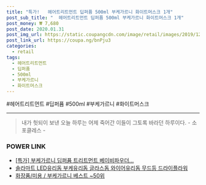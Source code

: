 ```yaml
--- 
title: "특가!   헤어트리트먼트 딥퍼퓸 500ml 부케가르니 화이트머스크 1개" 
post_sub_title: "  헤어트리트먼트 딥퍼퓸 500ml 부케가르니 화이트머스크 1개" 
post_money: ₩ 7,680 
post_date: 2020.01.31 
post_img_url: https://static.coupangcdn.com/image/retail/images/2019/12/23/12/8/d45d292f-31fc-40d4-badf-ffaa6ca6a971.jpg 
post_link_url: https://coupa.ng/bnPju3 
categories: 
  - retail 
tags: 
  - 헤어트리트먼트 
  - 딥퍼퓸 
  - 500ml 
  - 부케가르니 
  - 화이트머스크 
--- 
```

  #헤어트리트먼트 #딥퍼퓸 #500ml #부케가르니 #화이트머스크 
<hr> 

> 내가 헛되이 보낸 오늘 하루는 어제 죽어간 이들이 그토록 바라던 하루이다. - 소포클레스 - 


### POWER LINK

* <a href="https://blog.naver.com/sakai111/221791308993" target="_blank">[특가] 부케가르니 딥퍼퓸 트리트먼트 베이비파우더...</a>
* <a href="https://blog.naver.com/fasyy4321/221791329285" target="_blank">솔라마트 LED유리돔 부케유리돔 글라스돔 와이어유리돔 무드등 드라이플라워</a>
* <a href="https://blog.naver.com/santokki14/221791212386" target="_blank">화장품/미용 / 부케가르니 베스트 ~50위</a>
